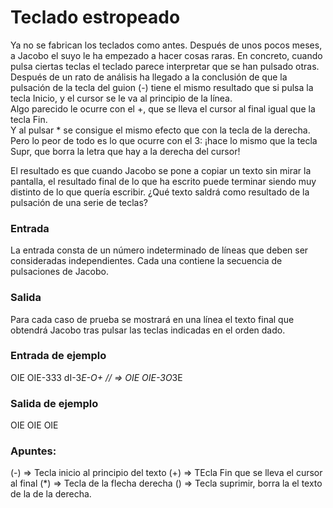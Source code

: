 # Teclado estropeado
Ya no se fabrican los teclados como antes. Después de unos pocos meses, a Jacobo el suyo
le ha empezado a hacer cosas raras. En concreto, cuando pulsa ciertas teclas el teclado
parece interpretar que se han pulsado otras.
Después de un rato de análisis ha llegado a la conclusión de que la pulsación de la tecla
del guion (-) tiene el mismo resultado que si pulsa la tecla Inicio, y el cursor se le va al principio de la línea.  
Algo parecido le ocurre con el +, que se lleva el cursor al final igual que la tecla Fin.  
Y al pulsar * se consigue el mismo efecto que con la tecla de la derecha.  
Pero lo peor de todo es lo que ocurre con el 3: ¡hace lo mismo que la tecla Supr, que borra la letra que hay a la derecha del cursor!  

El resultado es que cuando Jacobo se pone a copiar un texto sin mirar la pantalla, el resultado final de lo que ha escrito puede terminar siendo muy distinto de lo que quería escribir.
¿Qué texto saldrá como resultado de la pulsación de una serie de teclas?

### Entrada
La entrada consta de un número indeterminado de líneas que deben ser consideradas
independientes. Cada una contiene la secuencia de pulsaciones de Jacobo.
### Salida
Para cada caso de prueba se mostrará en una línea el texto final que obtendrá Jacobo tras pulsar las teclas indicadas en el orden dado.

### Entrada de ejemplo
OIE
OIE-333
dI-3*E-O+ // => OIE
OIE-3O*3E
### Salida de ejemplo
OIE
OIE
OIE

### Apuntes:
(-) => Tecla inicio al principio del texto
(+) => TEcla Fin que se lleva el cursor al final
(*) => Tecla de la flecha derecha
() => Tecla suprimir, borra la el texto de la de la derecha.